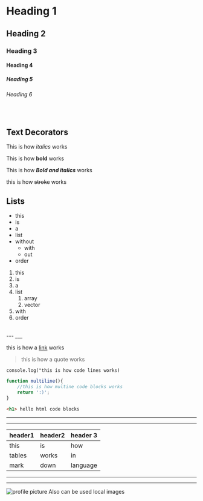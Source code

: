 <!-- Source:
 https://www.youtube.com/watch?v=oxaH9CFpeEE
 -->

<!-- Headings -->
# Heading 1 
## Heading 2 
### Heading 3
#### Heading 4
##### Heading 5
###### Heading 6
<br>

<!-- Text decorators -->
## Text Decorators
This is how *italics* works

This is how **bold** works

This is how ***Bold and italics*** works

this is how ~~stroke~~ works

## Lists
<!-- wirhout order -->
* this
* is
* a 
* list
* without
    * with
    * out
* order

<!-- with order -->
1. this
2. is
3. a
4. list
    1. array
    2. vector
5. with
6. order
<br>
---
___

<!-- links -->
this is how a [link](https://www.youtube.com/watch?v=oxaH9CFpeEE, "custom title") works

<!-- quotes -->
>this is how a quote works

<!-- code blocks -->
`console.log("this is how code lines works)`

```javascript
function multiline(){
    //this is how multine code blocks works
    return ':)';
}
```
```html
<h1> hello html code blocks
```

---
___
<!-- tables -->
| header1 | header2 | header 3 |
| ------- | ------- | -------- |
| this    | is      | how      |
| tables  | works   | in       |
| mark    | down    | language |

---
___
<!-- images -->
![profile picture](https://avatars.githubusercontent.com/u/68491711?s=96&v=4)
Also can be used local images